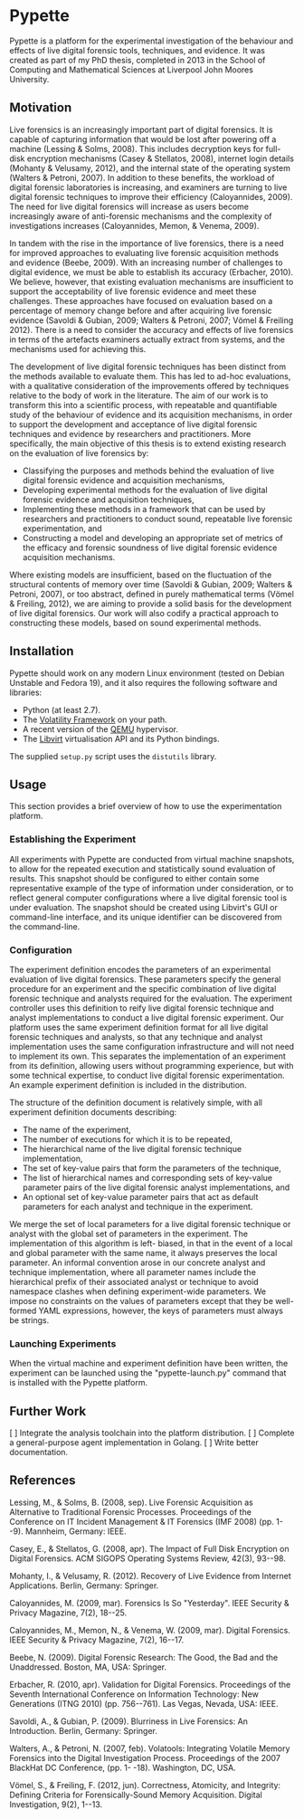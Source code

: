 # Pypette

Pypette is a platform for the experimental investigation of the
behaviour and effects of live digital forensic tools, techniques, and
evidence.  It was created as part of my PhD thesis, completed in 2013
in the School of Computing and Mathematical Sciences at Liverpool John
Moores University.

## Motivation

Live forensics is an increasingly important part of digital
forensics. It is capable of capturing information that would be lost
after powering off a machine (Lessing & Solms, 2008). This includes
decryption keys for full-disk encryption mechanisms (Casey &
Stellatos, 2008), internet login details (Mohanty & Velusamy, 2012),
and the internal state of the operating system (Walters & Petroni,
2007). In addition to these benefits, the workload of digital forensic
laboratories is increasing, and examiners are turning to live digital
forensic techniques to improve their efficiency (Caloyannides,
2009). The need for live digital forensics will increase as users
become increasingly aware of anti-forensic mechanisms and the
complexity of investigations increases (Caloyannides, Memon, & Venema,
2009).

In tandem with the rise in the importance of live forensics, there is
a need for improved approaches to evaluating live forensic acquisition
methods and evidence (Beebe, 2009). With an increasing number of
challenges to digital evidence, we must be able to establish its
accuracy (Erbacher, 2010). We believe, however, that existing
evaluation mechanisms are insufficient to support the acceptability of
live forensic evidence and meet these challenges. These approaches
have focused on evaluation based on a percentage of memory change
before and after acquiring live forensic evidence (Savoldi & Gubian,
2009; Walters & Petroni, 2007; Vӧmel & Freiling 2012). There is a need
to consider the accuracy and effects of live forensics in terms of the
artefacts examiners actually extract from systems, and the mechanisms
used for achieving this.

The development of live digital forensic techniques has been distinct
from the methods available to evaluate them. This has led to ad-hoc
evaluations, with a qualitative consideration of the improvements
offered by techniques relative to the body of work in the
literature. The aim of our work is to transform this into a scientific
process, with repeatable and quantifiable study of the behaviour of
evidence and its acquisition mechanisms, in order to support the
development and acceptance of live digital forensic techniques and
evidence by researchers and practitioners. More specifically, the main
objective of this thesis is to extend existing research on the
evaluation of live forensics by:

* Classifying the purposes and methods behind the evaluation of live
  digital forensic evidence and acquisition mechanisms,
* Developing experimental methods for the evaluation of live digital
  forensic evidence and acquisition techniques,
* Implementing these methods in a framework that can be used by
  researchers and practitioners to conduct sound, repeatable live
  forensic experimentation, and
* Constructing a model and developing an appropriate set of metrics of
  the efficacy and forensic soundness of live digital forensic
  evidence acquisition mechanisms.

Where existing models are insufficient, based on the fluctuation of
the structural contents of memory over time (Savoldi & Gubian, 2009;
Walters & Petroni, 2007), or too abstract, defined in purely
mathematical terms (Vӧmel & Freiling, 2012), we are aiming to provide
a solid basis for the development of live digital forensics. Our work
will also codify a practical approach to constructing these models,
based on sound experimental methods.

## Installation

Pypette should work on any modern Linux environment (tested on Debian
Unstable and Fedora 19), and it also requires the following software
and libraries:

* Python (at least 2.7).
* The [Volatility Framework](http://www.volatilityfoundation.org) on
  your path.
* A recent version of the [QEMU](http://wiki.qemu.org/Main_Page)
  hypervisor.
* The [Libvirt](http://libvirt.org) virtualisation API and its Python
  bindings.

The supplied `setup.py` script uses the `distutils` library.

## Usage

This section provides a brief overview of how to use the
experimentation platform.

### Establishing the Experiment

All experiments with Pypette are conducted from virtual machine
snapshots, to allow for the repeated execution and statistically sound
evaluation of results. This snapshot should be configured to either
contain some representative example of the type of information under
consideration, or to reflect general computer configurations where a
live digital forensic tool is under evaluation.  The snapshot should
be created using Libvirt's GUI or command-line interface, and its
unique identifier can be discovered from the command-line.

### Configuration

The experiment definition encodes the parameters of an experimental
evaluation of live digital forensics. These parameters specify the
general procedure for an experiment and the specific combination of
live digital forensic technique and analysts required for the
evaluation. The experiment controller uses this definition to reify
live digital forensic technique and analyst implementations to conduct
a live digital forensic experiment. Our platform uses the same
experiment definition format for all live digital forensic techniques
and analysts, so that any technique and analyst implementation uses
the same configuration infrastructure and will not need to implement
its own. This separates the implementation of an experiment from its
definition, allowing users without programming experience, but with
some technical expertise, to conduct live digital forensic
experimentation.  An example experiment definition is included in the
distribution.

The structure of the definition document is relatively simple, with
all experiment definition documents describing:

* The name of the experiment,
* The number of executions for which it is to be repeated,
* The hierarchical name of the live digital forensic technique
  implementation,
* The set of key-value pairs that form the parameters of the
  technique,
* The list of hierarchical names and corresponding sets of key-value
  parameter pairs of the live digital forensic analyst
  implementations, and
* An optional set of key-value parameter pairs that act as default
  parameters for each analyst and technique in the experiment.

We merge the set of local parameters for a live digital forensic
technique or analyst with the global set of parameters in the
experiment. The implementation of this algorithm is left- biased, in
that in the event of a local and global parameter with the same name,
it always preserves the local parameter. An informal convention arose
in our concrete analyst and technique implementation, where all
parameter names include the hierarchical prefix of their associated
analyst or technique to avoid namespace clashes when defining
experiment-wide parameters. We impose no constraints on the values of
parameters except that they be well-formed YAML expressions, however,
the keys of parameters must always be strings.

### Launching Experiments

When the virtual machine and experiment definition have been written,
the experiment can be launched using the "pypette-launch.py" command
that is installed with the Pypette platform.

## Further Work

[ ] Integrate the analysis toolchain into the platform distribution.
[ ] Complete a general-purpose agent implementation in Golang.
[ ] Write better documentation.

## References

Lessing, M., & Solms, B. (2008, sep). Live Forensic Acquisition as
Alternative to Traditional Forensic Processes. Proceedings of the
Conference on IT Incident Management & IT Forensics (IMF 2008)
(pp. 1--9). Mannheim, Germany: IEEE.

Casey, E., & Stellatos, G. (2008, apr). The Impact of Full Disk
Encryption on Digital Forensics. ACM SIGOPS Operating Systems Review,
42(3), 93--98.

Mohanty, I., & Velusamy, R. (2012). Recovery of Live Evidence from
Internet Applications. Berlin, Germany: Springer.

Caloyannides, M. (2009, mar). Forensics Is So "Yesterday". IEEE
Security & Privacy Magazine, 7(2), 18--25.

Caloyannides, M., Memon, N., & Venema, W. (2009, mar). Digital
Forensics. IEEE Security & Privacy Magazine, 7(2), 16--17.

Beebe, N. (2009). Digital Forensic Research: The Good, the Bad and the
Unaddressed. Boston, MA, USA: Springer.

Erbacher, R. (2010, apr). Validation for Digital
Forensics. Proceedings of the Seventh International Conference on
Information Technology: New Generations (ITNG 2010)
(pp. 756--761). Las Vegas, Nevada, USA: IEEE.

Savoldi, A., & Gubian, P. (2009). Blurriness in Live Forensics: An
Introduction. Berlin, Germany: Springer.

Walters, A., & Petroni, N. (2007, feb). Volatools: Integrating
Volatile Memory Forensics into the Digital Investigation
Process. Proceedings of the 2007 BlackHat DC Conference, (pp. 1-
-18). Washington, DC, USA.

Vӧmel, S., & Freiling, F. (2012, jun). Correctness, Atomicity, and
Integrity: Defining Criteria for Forensically-Sound Memory
Acquisition. Digital Investigation, 9(2), 1--13.

